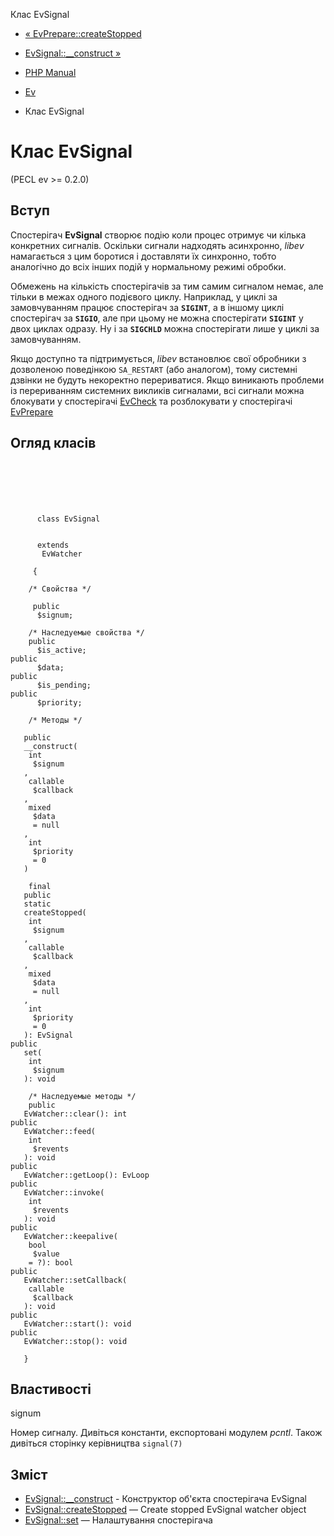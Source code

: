 Клас EvSignal

-   [« EvPrepare::createStopped](evprepare.createstopped.html)
    
-   [EvSignal::\_\_construct »](evsignal.construct.html)
    
-   [PHP Manual](index.html)
    
-   [Ev](book.ev.html)
    
-   Клас EvSignal
    

# Клас EvSignal

(PECL ev >= 0.2.0)

## Вступ

Спостерігач **EvSignal** створює подію коли процес отримує чи кілька конкретних сигналів. Оскільки сигнали надходять асинхронно, *libev* намагається з цим боротися і доставляти їх синхронно, тобто аналогічно до всіх інших подій у нормальному режимі обробки.

Обмежень на кількість спостерігачів за тим самим сигналом немає, але тільки в межах одного подієвого циклу. Наприклад, у циклі за замовчуванням працює спостерігач за **`SIGINT`**, а в іншому циклі спостерігач за **`SIGIO`**, але при цьому не можна спостерігати **`SIGINT`** у двох циклах одразу. Ну і за **`SIGCHLD`** можна спостерігати лише у циклі за замовчуванням.

Якщо доступно та підтримується, *libev* встановлює свої обробники з дозволеною поведінкою `SA_RESTART` (або аналогом), тому системні дзвінки не будуть некоректно перериватися. Якщо виникають проблеми із перериванням системних викликів сигналами, всі сигнали можна блокувати у спостерігачі [EvCheck](class.evcheck.html) та розблокувати у спостерігачі [EvPrepare](class.evprepare.html)

## Огляд класів

```classsynopsis

     
    
    
    
     
      class EvSignal
     
     
      extends
       EvWatcher
     
     {
    
    /* Свойства */
    
     public
      $signum;

    /* Наследуемые свойства */
    public
      $is_active;
public
      $data;
public
      $is_pending;
public
      $priority;

    /* Методы */
    
   public
   __construct(    
    int
     $signum
   ,    
    callable
     $callback
   ,    
    mixed
     $data
     = null
   ,    
    int
     $priority
     = 0
   )

    final
   public
   static
   createStopped(    
    int
     $signum
   ,    
    callable
     $callback
   ,    
    mixed
     $data
     = null
   ,    
    int
     $priority
     = 0
   ): EvSignal
public
   set(
    int
     $signum
   ): void

    /* Наследуемые методы */
    public
   EvWatcher::clear(): int
public
   EvWatcher::feed(
    int
     $revents
   ): void
public
   EvWatcher::getLoop(): EvLoop
public
   EvWatcher::invoke(
    int
     $revents
   ): void
public
   EvWatcher::keepalive(
    bool
     $value
    = ?): bool
public
   EvWatcher::setCallback(
    callable
     $callback
   ): void
public
   EvWatcher::start(): void
public
   EvWatcher::stop(): void

   }
```

## Властивості

signum

Номер сигналу. Дивіться константи, експортовані модулем *pcntl*. Також дивіться сторінку керівництва `signal(7)`

## Зміст

-   [EvSignal::\_\_construct](evsignal.construct.html) - Конструктор об'єкта спостерігача EvSignal
-   [EvSignal::createStopped](evsignal.createstopped.html) — Create stopped EvSignal watcher object
-   [EvSignal::set](evsignal.set.html) — Налаштування спостерігача